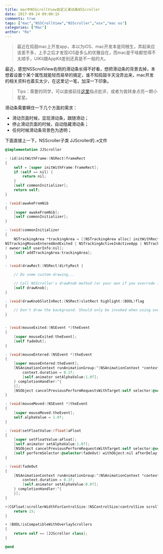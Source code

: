```yaml
---
title: mac中NSScrollView自定义滑动条NSScroller
date: 2017-09-24 09:00:15
comments: true
tags: ["mac","NSSCrollView","NSScroller","osx","mac os"]
categories: ["Mac"]
anthor: "Ro"
---
```


>最近在捣鼓mac上开发app，本以为iOS、mac开发本是同根生，弄起来应该差不多，上手之后才发现iOS是多么的优雅自在，而mac是干啥都觉得不太顺手，UIKit跟AppKit差别还真是不一般的大。

最近，感觉NSScrollView右侧的滑动条长得不好看，想把滑动条的背景去掉，本想着设置个某个属性就能轻而易举的搞定，谁不知捣鼓半天没弄出来，mac开发的相关资料也着实太少，在这里记一笔，加深一下印象。

<!-- more -->

>Tips：需要的同学，可以直接前往[这里](https://github.com/RobberJJ/JJScroller)指点批评，或者为我转身点亮一颗小星星。

滑动条需要瞒住一下几个方面的需求：
* 滑动页面时候，显现滑动条，跟随滑动；
* 停止滑动页面的时候，自动隐藏滑动条；
* 任何时候滑动条背景色为透明；

下面直接上一下，NSScroller子类 JJScroller的`.m`文件
``` mm
@implementation JJScroller

- (id)initWithFrame:(NSRect)frameRect
{
    self = [super initWithFrame:frameRect];
    if (self == nil) {
        return nil;
    }
    [self commonInitializer];
    return self;
}

- (void)awakeFromNib
{
    [super awakeFromNib];
    [self commonInitializer];
}

- (void)commonInitializer
{
    NSTrackingArea *trackingArea = [[NSTrackingArea alloc] initWithRect:self.bounds options:(
NSTrackingMouseEnteredAndExited | NSTrackingActiveInActiveApp | NSTrackingMouseMoved
) owner:self userInfo:nil];
    [self addTrackingArea:trackingArea];
}

- (void)drawRect:(NSRect)dirtyRect {

    // Do some custom drawing...

    // Call NSScroller's drawKnob method (or your own if you overrode it)
    [self drawKnob];
}

- (void)drawKnobSlotInRect:(NSRect)slotRect highlight:(BOOL)flag
{
    // Don't draw the background. Should only be invoked when using overlay scrollers
}


- (void)mouseExited:(NSEvent *)theEvent
{
    [super mouseExited:theEvent];
    [self fadeOut];
}

- (void)mouseEntered:(NSEvent *)theEvent
{
    [super mouseEntered:theEvent];
    [NSAnimationContext runAnimationGroup:^(NSAnimationContext *context) {
        context.duration = 0.1f;
        [self.animator setAlphaValue:1.0f];
    } completionHandler:^{
    }];
    [NSObject cancelPreviousPerformRequestsWithTarget:self selector:@selector(fadeOut) object:nil];
}

- (void)mouseMoved:(NSEvent *)theEvent
{
    [super mouseMoved:theEvent];
    self.alphaValue = 1.0f;
}

- (void)setFloatValue:(float)aFloat
{
    [super setFloatValue:aFloat];
    [self.animator setAlphaValue:1.0f];
    [NSObject cancelPreviousPerformRequestsWithTarget:self selector:@selector(fadeOut) object:nil];
    [self performSelector:@selector(fadeOut) withObject:nil afterDelay:1.5f];
}

- (void)fadeOut
{
    [NSAnimationContext runAnimationGroup:^(NSAnimationContext *context) {
        context.duration = 0.3f;
        [self.animator setAlphaValue:0.0f];
    } completionHandler:^{
    }];
}

+(CGFloat)scrollerWidthForControlSize:(NSControlSize)controlSize scrollerStyle:(NSScrollerStyle)scrollerStyle{
    return 15;
}

+ (BOOL)isCompatibleWithOverlayScrollers
{
    return self == [JJScroller class];
}

@end
```

